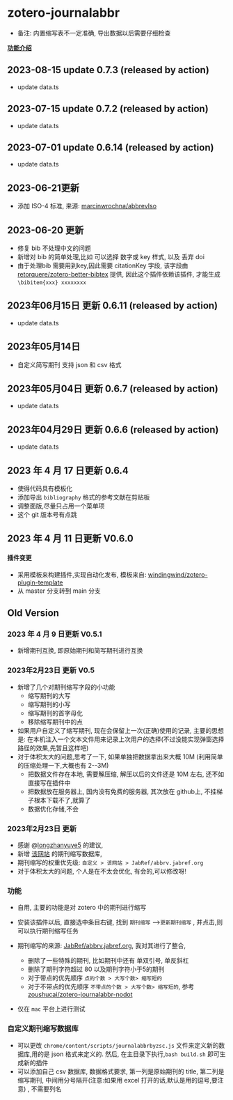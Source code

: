 # zotero-journalabbr

- 备注:  内置缩写表不一定准确, 导出数据以后需要仔细检查

 **[功能介绍](./introduce.md)**



## 2023-08-15 update 0.7.3 (released by action)

- update data.ts

## 2023-07-15 update 0.7.2 (released by action)

- update data.ts

## 2023-07-01 update 0.6.14 (released by action)

- update data.ts



## 2023-06-21更新

- 添加 ISO-4 标准, 来源: [marcinwrochna/abbrevIso](https://github.com/marcinwrochna/abbrevIso/blob/master/package.json)

## 2023-06-20 更新

- 修复 bib 不处理中文的问题
- 新增对 bib 的简单处理,比如 可以选择 数字或 key 样式, 以及 丢弃 doi
- 由于处理bib 需要用到key,因此需要 citationKey 字段, 该字段由[retorquere/zotero-better-bibtex](https://github.com/retorquere/zotero-better-bibtex) 提供, 因此这个插件依赖该插件, 才能生成 `\bibitem{xxx} xxxxxxxx `

## 2023年06月15日 更新 0.6.11  (released by action)

- update data.ts

## 2023年05月14日

- 自定义简写期刊 支持 json 和 csv 格式

## 2023年05月04日 更新 0.6.7  (released by action)

- update data.ts

## 2023年04月29日 更新 0.6.6  (released by action)

- update data.ts

## 2023 年 4 月 17 日更新 0.6.4

- 使得代码具有模板化
- 添加导出 `bibliography` 格式的参考文献在剪贴板
- 调整面版,尽量只占用一个菜单项
- 这个 git 版本号有点跳

## 2023 年 4 月 11 日更新 V0.6.0

#### 插件变更

- 采用模板来构建插件,实现自动化发布, 模板来自: [windingwind/zotero-plugin-template](https://github.com/windingwind/zotero-plugin-template)
- 从 master 分支转到 main 分支

## Old Version

### 2023 年 4 月 9 日更新 V0.5.1

- 新增期刊互换, 即原始期刊和简写期刊进行互换

### 2023年2月23日 更新 V0.5

- 新增了几个对期刊缩写字段的小功能
  - 缩写期刊的大写
  - 缩写期刊的小写
  - 缩写期刊的首字母化
  - 移除缩写期刊中的点
- 如果用户自定义了缩写期刊, 现在会保留上一次(正确)使用的记录, 主要的思想是: 在本机注入一个文本文件用来记录上次用户的选择(不过没能实现弹窗选择路径的效果,先暂且这样吧)
- 对于体积太大的问题,思考了一下, 如果单独把数据拿出来大概 10M (利用简单的压缩处理一下,大概也有 2--3M)
  - 把数据文件存在本地, 需要解压缩, 解压以后的文件还是 10M 左右, 还不如直接写在插件中
  - 把数据放在服务器上, 国内没有免费的服务器, 其次放在 github上, 不挂梯子根本下载不了,就算了
  - 数据优化存储,不会

### 2023年2月23日 更新

- 感谢 @[longzhanyuye5](https://github.com/longzhanyuye5) 的建议,
- 新增 [该网站](https://woodward.library.ubc.ca/woodward/research-help/journal-abbreviations/)  的期刊缩写数据库,
- 期刊缩写的权重优先级:  `自定义 > 该网站 > JabRef/abbrv.jabref.org`
- 对于体积太大的问题, 个人是在不太会优化, 有会的,可以修改呀!

### 功能

- 自用, 主要的功能是对 zotero 中的期刊进行缩写
- 安装该插件以后, 直接选中条目右键, 找到 `期刊缩写` -->`更新期刊缩写`  , 并点击,则可以执行期刊缩写任务
- 期刊缩写的来源: [JabRef/abbrv.jabref.org](https://github.com/JabRef/abbrv.jabref.org), 我对其进行了整合,

  - 删除了一些特殊的期刊, 比如期刊中还有 单双引号,  单反斜杠
  - 删除了期刊字符超过 80 以及期刊字符小于5的期刊
  - 对于带点的优先顺序 `点的个数 > 大写个数> 缩写短的`
  - 对于不带点的优先顺序 `不带点的个数 > 大写个数> 缩写短的`,  参考[zoushucai/zotero-journalabbr-nodot](https://github.com/zoushucai/zotero-journalabbr-nodot)
- 仅在 `mac` 平台上进行测试

### 自定义期刊缩写数据库

- 可以更改 `chrome/content/scripts/journalabbrbyzsc.js` 文件来定义新的数据库,用的是 json 格式来定义的. 然后, 在主目录下执行,`bash build.sh` 即可生成新的插件
- 可以添加自己 csv 数据库, 数据格式要求, 第一列是原始期刊的 title, 第二列是缩写期刊, 中间用分号隔开(注意:如果用 excel 打开的话,默认是用的逗号,要注意) , 不需要列名
